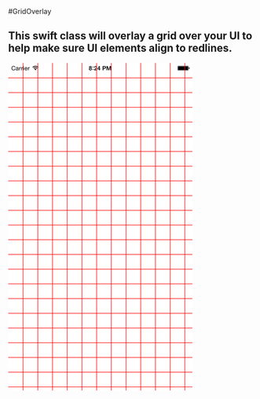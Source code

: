#GridOverlay
## This swift class will overlay a grid over your UI to help make sure UI elements align to redlines.

![Example screen](/exampleScreen.png)
